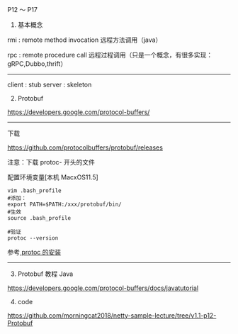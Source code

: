 
P12 ～ P17

1. 基本概念

rmi : remote method invocation 远程方法调用（java）

rpc : remote procedure call    远程过程调用（只是一个概念，有很多实现：gRPC,Dubbo,thrift）

---

client : stub
server : skeleton

2. Protobuf

https://developers.google.com/protocol-buffers/

---

下载 

https://github.com/protocolbuffers/protobuf/releases

注意：下载 protoc- 开头的文件

配置环境变量[本机 MacxOS11.5]

```
vim .bash_profile
#添加：
export PATH=$PATH:/xxx/protobuf/bin/
#生效
source .bash_profile

#验证
protoc --version
```
参考[ protoc 的安装](https://blog.csdn.net/sszzyzzy/article/details/89946075)

---

3. Protobuf 教程 Java

https://developers.google.com/protocol-buffers/docs/javatutorial

4. code

https://github.com/morningcat2018/netty-sample-lecture/tree/v1.1-p12-Protobuf

